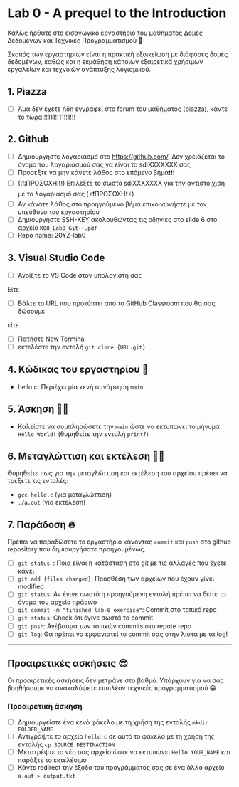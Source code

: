 # Lab 0 - A prequel to the Introduction

Καλώς ήρθατε στο εισαγωγικό εργαστήριο του μαθήματος Δομές Δεδομένων και Τεχνικές Προγραμματισμού 🎉

Σκοπός των εργαστηρίων είναι η πρακτική εξοικείωση με διάφορες δομές δεδομένων, καθώς και η εκμάθηση κάποιων εξαιρετικά χρήσιμων εργαλείων και τεχνικών ανάπτυξης λογισμικού.

## 1. Piazza

- [ ] Άμα δεν έχετε ήδη εγγραφεί στο forum του μαθήματος (piazza), κάντε το τώρα!!!111!!11!!1!!!

## 2. Github
- [ ] Δημιουργήστε λογαριασμό στο https://github.com/. Δεν χρειάζεται το όνομα του λογαριασμού σας να είναι το sdiXXXXXXX σας
- [ ] Προσέξτε να μην κάνετε λάθος στο επόμενο βήμα❗❗❗
- [ ] (¡❗¡ΠΡΟΣΟΧΗ!❗!) Επιλέξτε το σωστό sdiXXXXXXX για την αντιστοίχιση με το λογαριασμό σας (⚡❗ΠΡΟΣΟΧΗ❗⚡)
- [ ] Αν κάνατε λάθος στο προηγούμενο βήμα επικοινωνήστε με τον υπεύθυνο του εργαστηρίου
- [ ] Δημιουργήστε SSH-KEY ακολουθώντας τις οδηγίες στο slide 6 στο αρχείο `K08_Lab0_Git--.pdf`
- [ ] Repo name:  20YZ-lab0

## 3. Visual Studio Code

- [ ] Ανοίξτε το VS Code στον υπολογιστή σας

Eίτε 
- [ ] Βάλτε το URL που προκύπτει απο το GitHub Classroom που θα σας δώσουμε

είτε
- [ ] Πατήστε New Terminal
- [ ] εκτελέστε την εντολή `git clone {URL.git}`

## 4. Κώδικας του εργαστηρίου 📜
- hello.c: Περιέχει μία κενή συνάρτηση `main`

## 5. Άσκηση 👩‍💻
- Καλείστε να συμπληρώσετε την `main` ώστε να εκτυπώνει το μήνυμα `Hello World!` (θυμηθείτε την εντολή `printf`)

## 6. Μεταγλώττιση και εκτέλεση 🏃‍♂️

Θυμηθείτε πως για την μεταγλώττιση και εκτέλεση του αρχείου πρέπει να τρέξετε τις εντολές:

- `gcc hello.c` (για μεταγλώττιση)
- `./a.out` (για εκτέλεση)

## 7. Παράδοση 🔥
Πρέπει να παραδώσετε το εργαστήριο κάνοντας `commit` και `push` στο github repository που δημιουργήσατε προηγουμένως.

- [ ] `git status `: Ποια είναι η κατάσταση στο git με τις αλλαγές που έχετε κάνει
- [ ] `git add {files changed}`: Προσθέση των αρχείων που έχουν γίνει modified
- [ ] `git status`: Αν έγινε σωστά η προηγούμενη εντολή πρέπει να δείτε το όνομα του αρχείο πράσινο
- [ ] `git commit -m "finished lab-0 exercise"`: Commit στο τοπικό repo
- [ ] `git status`: Check ότι έγινε σωστά το commit
- [ ] `git push`: Ανέβασμα των τοπικών commits στο repote repo
- [ ] `git log`: Θα πρέπει να εμφανιστεί το commit σας στην λίστα με τα log!

---

## Προαιρετικές ασκήσεις 😎
Οι προαιρετικές ασκήσεις δεν μετράνε στο βαθμό. Υπάρχουν για να σας βοηθήσουμε να ανακαλύψετε επιπλέον τεχνικές προγραμματισμού 😁

### Προαιρετική άσκηση
- [ ] Δημιουργείστε ένα κενό φάκελο με τη χρήση της εντολής `mkdir FOLDER_NAME`
- [ ] Αντιγράψτε το αρχείο `hello.c` σε αυτό το φάκελο με τη χρήση της εντολής `cp SOURCE DESTINACTION`
- [ ] Μετατρέψτε το νέο σας αρχείο ώστε να εκτυπώνει `Hello YOUR_NAME` και παράξτε το εκτελέσιμο
- [ ] Κάντε redirect την έξοδο του προγράμματος σας σε ένα άλλο αρχείο `a.out > output.txt`
